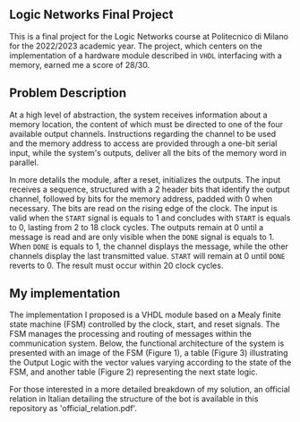 ## Logic Networks Final Project
This is a final project for the Logic Networks course at Politecnico di Milano for the 2022/2023 academic year. The project, which centers on the implementation of a hardware module described in `VHDL` interfacing with a memory, earned me a score of 28/30.

## Problem Description
At a high level of abstraction, the system receives information about a memory location, the content of which must be directed to one of the four available output channels. Instructions regarding the channel to be used and the memory address to access are provided through a one-bit serial input, while the system's outputs, deliver all the bits of the memory word in parallel.

In more detalils the module, after a reset, initializes the outputs. The input receives a sequence, structured with a 2 header bits that identify the output channel, followed by bits for the memory address, padded with 0 when necessary. The bits are read on the rising edge of the clock. The input is valid when the `START` signal is equals to 1 and concludes with `START` is equals to 0, lasting from 2 to 18 clock cycles. The outputs remain at 0 until a message is read and are only visible when the `DONE` signal is equals to 1. When `DONE` is equals to 1, the channel displays the message, while the other channels display the last transmitted value. `START` will remain at 0 until `DONE` reverts to 0. The result must occur within 20 clock cycles.

## My implementation
The implementation I proposed is a VHDL module based on a Mealy finite state machine (FSM) controlled by the clock, start, and reset signals. The FSM manages the processing and routing of messages within the communication system. Below, the functional architecture of the system is presented with an image of the FSM (Figure 1), a table (Figure 3) illustrating the Output Logic with the vector values varying according to the state of the FSM, and another table (Figure 2) representing the next state logic.

For those interested in a more detailed breakdown of my solution, an official relation in Italian detailing the structure of the bot is available in this repository as 'official_relation.pdf'.

